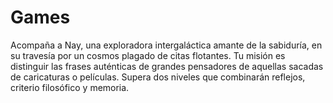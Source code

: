 # Games
Acompaña a Nay, una exploradora intergaláctica amante de la sabiduría, en su travesía por un cosmos plagado de citas flotantes. Tu misión es distinguir las frases auténticas de grandes pensadores de aquellas sacadas de caricaturas o películas. Supera dos niveles que combinarán reflejos, criterio filosófico y memoria.

